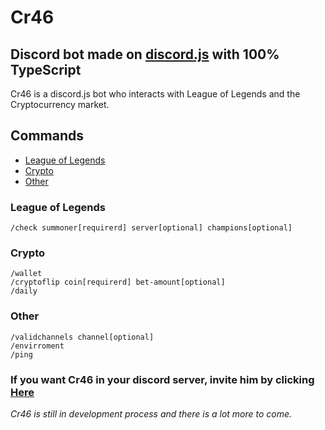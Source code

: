 # Cr46

## Discord bot made on [discord.js](https://discord.js.org/#/) with 100% TypeScript

Cr46 is a discord.js bot who interacts with League of Legends and the Cryptocurrency market.

## Commands

- [League of Legends](#League-of-Legends)
- [Crypto](#Crypto)
- [Other](#Other)

### League of Legends

```
/check summoner[requirerd] server[optional] champions[optional]
```

### Crypto

```
/wallet
/cryptoflip coin[requirerd] bet-amount[optional]
/daily
```

### Other

```
/validchannels channel[optional]
/envirroment
/ping
```

### If you want Cr46 in your discord server, invite him by clicking [Here](https://discord.com/api/oauth2/authorize?client_id=890877562404884531&permissions=8&scope=applications.commands%20bot)

_Cr46 is still in development process and there is a lot more to come._
